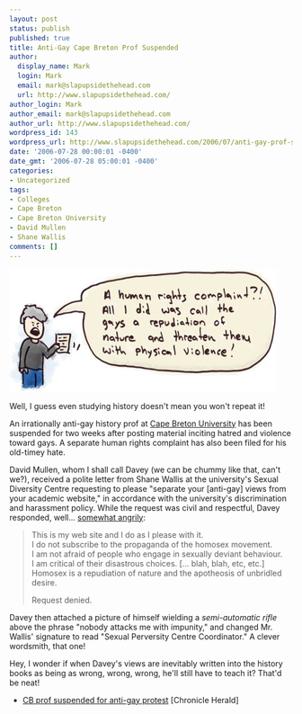 ```yaml
---
layout: post
status: publish
published: true
title: Anti-Gay Cape Breton Prof Suspended
author:
  display_name: Mark
  login: Mark
  email: mark@slapupsidethehead.com
  url: http://www.slapupsidethehead.com/
author_login: Mark
author_email: mark@slapupsidethehead.com
author_url: http://www.slapupsidethehead.com/
wordpress_id: 143
wordpress_url: http://www.slapupsidethehead.com/2006/07/anti-gay-prof-suspended/
date: '2006-07-28 00:00:01 -0400'
date_gmt: '2006-07-28 05:00:01 -0400'
categories:
- Uncategorized
tags:
- Colleges
- Cape Breton
- Cape Breton University
- David Mullen
- Shane Wallis
comments: []
---
```

![Human Right's Complaint](/wp-content/media/2006/07/human_rights_complaint.jpg)

Well, I guess even studying history doesn't mean you won't repeat it!

An irrationally anti-gay history prof at [Cape Breton University](http://www.capebretonu.ca/) has been suspended for two weeks after posting material inciting hatred and violence toward gays. A separate human rights complaint has also been filed for his old-timey hate.

David Mullen, whom I shall call Davey (we can be chummy like that, can't we?), received a polite letter from Shane Wallis at the university's Sexual Diversity Centre requesting to please "separate your [anti-gay] views from your academic website," in accordance with the university's discrimination and harassment policy. While the request was civil and respectful, Davey responded, well... [somewhat angrily](http://www.sleepyoldbear.com/15%20February.htm "Warning: Anti-Gay Link!"):

> This is my web site and I do as I please with it.  
> I do not subscribe to the propaganda of the homosex movement.  
> I am not afraid of people who engage in sexually deviant behaviour.  
> I am critical of their disastrous choices. [... blah, blah, etc, etc.]  
> Homosex is a repudiation of nature and the apotheosis of unbridled desire.
> 
> Request denied.

Davey then attached a picture of himself wielding a _semi-automatic rifle_ above the phrase "nobody attacks me with impunity," and changed Mr. Wallis' signature to read "Sexual Perversity Centre Coordinator." A clever wordsmith, that one!

Hey, I wonder if when Davey's views are inevitably written into the history books as being as wrong, wrong, wrong, he'll still have to teach it? That'd be neat!

- [CB prof suspended for anti-gay protest](http://thechronicleherald.ca/NovaScotia/9001245.html) [Chronicle Herald]
